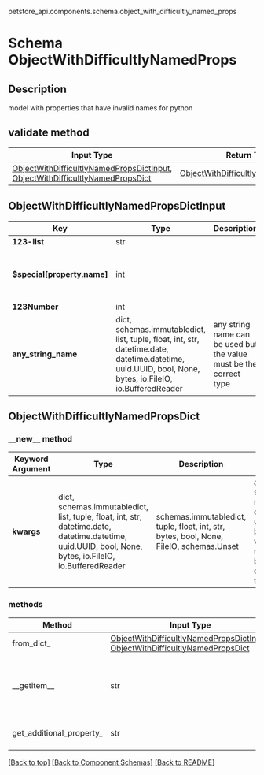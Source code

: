 petstore_api.components.schema.object_with_difficultly_named_props
# Schema ObjectWithDifficultlyNamedProps

## Description
model with properties that have invalid names for python

## validate method
Input Type | Return Type | Notes
------------ | ------------- | -------------
[ObjectWithDifficultlyNamedPropsDictInput](#objectwithdifficultlynamedpropsdictinput), [ObjectWithDifficultlyNamedPropsDict](#objectwithdifficultlynamedpropsdict) | [ObjectWithDifficultlyNamedPropsDict](#objectwithdifficultlynamedpropsdict) |

## ObjectWithDifficultlyNamedPropsDictInput
Key | Type |  Description | Notes
------------ | ------------- | ------------- | -------------
**123-list** | str |  |
**$special[property.name]** | int |  | [optional] value must be a 64 bit integer
**123Number** | int |  | [optional]
**any_string_name** | dict, schemas.immutabledict, list, tuple, float, int, str, datetime.date, datetime.datetime, uuid.UUID, bool, None, bytes, io.FileIO, io.BufferedReader | any string name can be used but the value must be the correct type | [optional]

## ObjectWithDifficultlyNamedPropsDict
### &lowbar;&lowbar;new&lowbar;&lowbar; method
Keyword Argument | Type | Description | Notes
---------------- | ---- | ----------- | -----
**kwargs** | dict, schemas.immutabledict, list, tuple, float, int, str, datetime.date, datetime.datetime, uuid.UUID, bool, None, bytes, io.FileIO, io.BufferedReader | schemas.immutabledict, tuple, float, int, str, bytes, bool, None, FileIO, schemas.Unset | any string name can be used but the value must be the correct type | [optional] typed value is accessed with the get_additional_property_ method

### methods
Method | Input Type | Return Type | Notes
------ | ---------- | ----------- | ------
from_dict_ | [ObjectWithDifficultlyNamedPropsDictInput](#objectwithdifficultlynamedpropsdictinput), [ObjectWithDifficultlyNamedPropsDict](#objectwithdifficultlynamedpropsdict) | [ObjectWithDifficultlyNamedPropsDict](#objectwithdifficultlynamedpropsdict) | a constructor
&lowbar;&lowbar;getitem&lowbar;&lowbar; | str | schemas.OUTPUT_BASE_TYPES | This model has invalid python names so this method is used under the hood when you access instance["123-list"], instance["$special[property.name]"], instance["123Number"], 
get_additional_property_ | str | schemas.immutabledict, tuple, float, int, str, bytes, bool, None, FileIO, schemas.Unset | provides type safety for additional properties

[[Back to top]](#top) [[Back to Component Schemas]](../../../README.md#Component-Schemas) [[Back to README]](../../../README.md)
